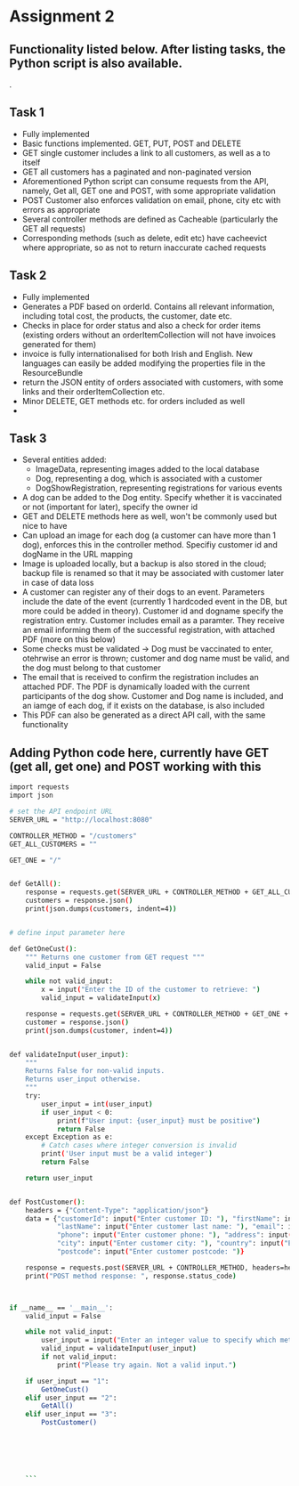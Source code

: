 # Assignment 2

## Functionality listed below. After listing tasks, the Python script is also available.



.


## Task 1

- Fully implemented
- Basic functions implemented. GET, PUT, POST and DELETE
- GET single customer includes a link to all customers, as well as a to itself
- GET all customers has a paginated and non-paginated version
- Aforementioned Python script can consume requests from the API, namely, Get all, GET one and POST, with some appropriate validation
- POST Customer also enforces validation on email, phone, city etc with errors as appropriate
- Several controller methods are defined as Cacheable (particularly the GET all requests)
- Corresponding methods (such as delete, edit etc) have cacheevict where appropriate, so as not to return inaccurate cached requests



## Task 2
- Fully implemented
- Generates a PDF based on orderId. Contains all relevant information, including total cost, the products, the customer, date etc.
- Checks in place for order status and also a check for order items (existing orders without an orderItemCollection will not have invoices generated for them)
- invoice is fully internationalised for both Irish and English. New languages can easily be added modifying the properties file in the ResourceBundle
- return the JSON entity of orders associated with customers, with some links and their orderItemCollection etc.
- Minor DELETE, GET methods etc. for orders included as well
- 

## Task 3
- Several entities added:
    - ImageData, representing images added to the local database
    - Dog, representing a dog, which is associated with a customer
    - DogShowRegistration, representing registrations for various events
- A dog can be added to the Dog entity. Specify whether it is vaccinated or not (important for later), specify the owner id
- GET and DELETE methods here as well, won't be commonly used but nice to have
- Can upload an image for each dog (a customer can have more than 1 dog), enforces this in the controller method. Specifiy customer id and dogName in the URL mapping
- Image is uploaded locally, but a backup is also stored in the cloud; backup file is renamed so that it may be associated with customer later in case of data loss
- A customer can register any of their dogs to an event. Parameters include the date of the event (currently 1 hardcoded event in the DB, but more could be added in theory). Customer id and dogname specify the registration entry. Customer includes email as a paramter. They receive an email informing them of the successful registration, with attached PDF (more on this below)
- Some checks must be validated -> Dog must be vaccinated to enter, otehrwise an error is thrown; customer and dog name must be valid, and the dog must belong to that customer
- The email that is received to confirm the registration includes an attached PDF. The PDF is dynamically loaded with the current participants of the dog show. Customer and Dog name is included, and an iamge of each dog, if it exists on the database, is also included
- This PDF can also be generated as a direct API call, with the same functionality


## Adding Python code here, currently have GET (get all, get one) and POST working with this

```sh
import requests
import json

# set the API endpoint URL
SERVER_URL = "http://localhost:8080"

CONTROLLER_METHOD = "/customers"
GET_ALL_CUSTOMERS = ""

GET_ONE = "/"


def GetAll():
    response = requests.get(SERVER_URL + CONTROLLER_METHOD + GET_ALL_CUSTOMERS)
    customers = response.json()
    print(json.dumps(customers, indent=4))


# define input parameter here

def GetOneCust():
    """ Returns one customer from GET request """
    valid_input = False

    while not valid_input:
        x = input("Enter the ID of the customer to retrieve: ")
        valid_input = validateInput(x)

    response = requests.get(SERVER_URL + CONTROLLER_METHOD + GET_ONE + str(x))
    customer = response.json()
    print(json.dumps(customer, indent=4))


def validateInput(user_input):
    """
    Returns False for non-valid inputs.
    Returns user_input otherwise.
    """
    try:
        user_input = int(user_input)
        if user_input < 0:
            print(f"User input: {user_input} must be positive")
            return False
    except Exception as e:
        # Catch cases where integer conversion is invalid
        print('User input must be a valid integer')
        return False

    return user_input


def PostCustomer():
    headers = {"Content-Type": "application/json"}
    data = {"customerId": input("Enter customer ID: "), "firstName": input("Enter customer first name: "),
            "lastName": input("Enter customer last name: "), "email": input("Enter customer email: "),
            "phone": input("Enter customer phone: "), "address": input("Enter customer address: "),
            "city": input("Enter customer city: "), "country": input("Enter customer country: "),
            "postcode": input("Enter customer postcode: ")}

    response = requests.post(SERVER_URL + CONTROLLER_METHOD, headers=headers, json=data)
    print("POST method response: ", response.status_code)



if __name__ == '__main__':
    valid_input = False

    while not valid_input:
        user_input = input("Enter an integer value to specify which method to run: ")
        valid_input = validateInput(user_input)
        if not valid_input:
            print("Please try again. Not a valid input.")

    if user_input == "1":
        GetOneCust()
    elif user_input == "2":
        GetAll()
    elif user_input == "3":
        PostCustomer()



    
    
    
    ```
